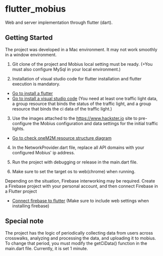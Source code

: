 # flutter_mobius

Web and server implementation through flutter (dart).

## Getting Started

The project was developed in a Mac environment. It may not work smoothly in a window environment.

1. Git clone of the project and Mobius local setting must be ready. (+You must also configure MySql in your local environment.)

2. Installation of visual studio code for flutter installation and flutter execution is mandatory.
- [Go to install a flutter](https://docs.flutter.dev/release/archive?tab=macos)
- [Go to install a visual studio code](https://code.visualstudio.com)
(You need at least one traffic light data, a group resource that binds the status of the traffic light, and a group resource that binds the ci data of the traffic light.)

3. Use the images attached to the https://www.hackster.io site to pre-configure the Mobius configuration and data settings for the initial traffic lights.
- [Go to check oneM2M resource structure diagram](https://www.hackster.io/506312/smart-traffic-light-alarm-app-c4a34a#toc-onem2m-resource-structure-diagram-5)

4. In the NetworkProvider.dart file, replace all API domains with your configured Mobius' ip address.

5. Run the project with debugging or release in the main.dart file.

6. Make sure to set the target os to web(chrome) when running.

Depending on the situation, Firebase interworking may be required.
Create a Firebase project with your personal account, and then connect Firebase in a Flutter project
- [Connect firebase to flutter](https://firebase.google.com/docs/flutter/setup?hl=ko&platform=web)
(Make sure to include web settings when installing firebase)

## Special note

The project has the logic of periodically collecting data from users across crosswalks, analyzing and processing the data, and uploading it to mobius.
To change that period, you must modify the getCiData() function in the main.dart file. Currently, it is set 1 minute.